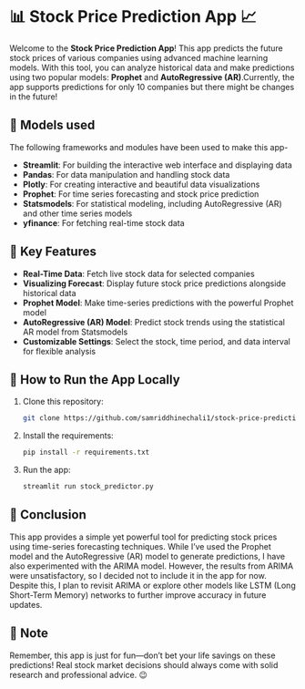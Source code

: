 # 📊 Stock Price Prediction App 📈

Welcome to the **Stock Price Prediction App**! This app predicts the future stock prices of various companies using advanced machine learning models. With this tool, you can analyze historical data and make predictions using two popular models: **Prophet** and **AutoRegressive (AR)**.Currently, the app supports predictions for only 10 companies but there might be changes in the future! 

## 🧰 Models used

The following frameworks and modules have been used to make this app-

- **Streamlit**: For building the interactive web interface and displaying data 
- **Pandas**: For data manipulation and handling stock data 
- **Plotly**: For creating interactive and beautiful data visualizations 
- **Prophet**: For time series forecasting and stock price prediction 
- **Statsmodels**: For statistical modeling, including AutoRegressive (AR) and other time series models 
- **yfinance**: For fetching real-time stock data 

## 🌟 Key Features
* **Real-Time Data**: Fetch live stock data for selected companies 
* **Visualizing Forecast**: Display future stock price predictions alongside historical data 
* **Prophet Model**: Make time-series predictions with the powerful Prophet model 
* **AutoRegressive (AR) Model**: Predict stock trends using the statistical AR model from Statsmodels 
* **Customizable Settings**: Select the stock, time period, and data interval for flexible analysis

## 🌟 How to Run the App Locally
1. Clone this repository:
   ```bash
   git clone https://github.com/samriddhinechali1/stock-price-prediction.git
   ```
2. Install the requirements:
   ```bash
   pip install -r requirements.txt
   ```
3. Run the app:
   ```bash
   streamlit run stock_predictor.py
   ```


## 🚀 Conclusion
This app provides a simple yet powerful tool for predicting stock prices using time-series forecasting techniques. While I’ve used the Prophet model and the AutoRegressive (AR) model to generate predictions, I have also experimented with the ARIMA model. However, the results from ARIMA were unsatisfactory, so I decided not to include it in the app for now. Despite this, I plan to revisit ARIMA or explore other models like LSTM (Long Short-Term Memory) networks to further improve accuracy in future updates.

## 📌 Note
Remember, this app is just for fun—don’t bet your life savings on these predictions! Real stock market decisions should always come with solid research and professional advice. 😉


